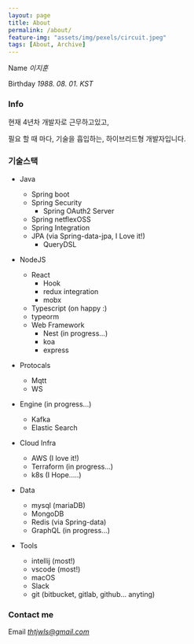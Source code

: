```yaml
---
layout: page
title: About
permalink: /about/
feature-img: "assets/img/pexels/circuit.jpeg"
tags: [About, Archive]
---
```


Name _이지훈_

Birthday _1988. 08. 01. KST_

### Info

현재 4년차 개발자로 근무하고있고,

필요 할 때 마다, 기술을 흡입하는, 하이브리드형 개발자입니다.

### 기술스택

- Java

  - Spring boot
  - Spring Security
    - Spring OAuth2 Server
  - Spring netflexOSS
  - Spring Integration
  - JPA (via Spring-data-jpa, I Love it!)
    - QueryDSL

- NodeJS

  - React
    - Hook
    - redux integration
    - mobx
  - Typescript (on happy :)
  - typeorm
  - Web Framework
    - Nest (in progress...)
    - koa
    - express

- Protocals

  - Mqtt
  - WS

- Engine (in progress...)

  - Kafka
  - Elastic Search

- Cloud Infra

  - AWS (I love it!)
  - Terraform (in progress...)
  - k8s (I Hope.....)

- Data

  - mysql (mariaDB)
  - MongoDB
  - Redis (via Spring-data)
  - GraphQL (in progress...)

- Tools
  - intellij (most!)
  - vscode (most!)
  - macOS
  - Slack
  - git (bitbucket, gitlab, github... anyting)

### Contact me

Email _[thtjwls@gmail.com](mailto:thtjwls@gmail.com)_
